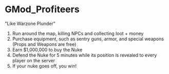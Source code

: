 # GMod_Profiteers
"Like Warzone Plunder"

1. Run around the map, killing NPCs and collecting loot + money
2. Purchase equipment, such as sentry guns, armor, and special weapons (Props and Weapons are free)
3. Earn $1,000,000 to buy the Nuke
4. Defend the Nuke for 5 minutes while its position is revealed to every player on the server
5. If your nuke goes off, you win!